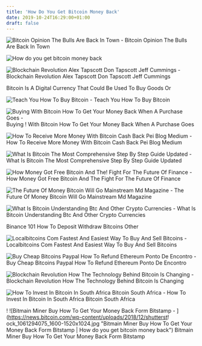 ```yaml
---
title: 'How Do You Get Bitcoin Money Back'
date: 2019-10-24T16:29:00+01:00
draft: false
---
```


![Bitcoin Opinion The Bulls Are Back In Town - ](https://www.ccn.com/wp-content/uploads/2018/07/Bitcoin-price-chart-bg.jpg "Bitcoin Opinion The Bulls Are Back In Town | How do you get bitcoin money back") Bitcoin Opinion The Bulls Are Back In Town

![How do you get bitcoin money back](https://moneydotcomvip.files.wordpress.com/2018/04/besttimebuybitcoin_in-918719304.jpg?quality=85 "How do you get bitcoin money back") 

![Blockchain Revolution Alex Tapscott Don Tapscott Jeff Cummings - ](https://images-na.ssl-images-amazon.com/images/I/51vJYLjjKhL._SX311_BO1,204,203,200_.jpg "Blockchain Revolution Alex Tapscott Don Tapscott Jeff Cummings | How do you get bitcoin money back") Blockchain Revolution Alex Tapscott Don Tapscott Jeff Cummings

 Bitcoin Is A Digital Currency That Could Be Used To Buy Goods Or

![Teach You How To Buy Bitcoin - ](https://fiverr-res.cloudinary.com/images/t_main1,q_auto,f_auto/gigs/105691153/original/7dc105eca431d2fec1200e6a74096f485c97d59f/teach-you-how-to-buy-bitcoin.png "Teach You How To Buy Bitcoin | How do you get bitcoin money back") Teach You How To Buy Bitcoin

![Buying With Bitcoin How To Get Your Money Back When A Purchase Goes - ](https://insidebitcoins.com/wp-content/uploads/2015/02/Scream.jpg "Buying With Bitcoin How To Get Your Money Back When A !   Purchase Goes | How do you get bitcoin money back") Buying ! With Bitcoin How To Get Your Money Back When A Purchase Goes

![How To Receive More Money With Bitcoin Cash Back Pei Blog Medium - ](https://miro.medium.com/max/1200/1*rmqxFVToEPXN1D8VAosE4g.png "How To Receive More Money With Bitcoin Cash Back Pei Blog Medium | How do you get bitcoin money back") How To Receive More Money With Bitcoin Cash Back Pei Blog Medium

![What Is Bitcoin The Most Comprehensive Step By Step Guide Updated - ](https://blockgeeks.com/wp-content/uploads/2016/12/whatisbitcoin.jpg "What Is Bitcoin The Most Comprehensive Step By Step Guide Updated | How do you get bitcoin money back") What Is Bitcoin The Most Comprehensive Step By Step Guide Updated

![How Money Got Free Bitcoin And The!    Fight For The Future Of Finance - ](https://images-na.ssl-images-amazon.com/images/I/41TROqvf2rL.jpg "How Money Got Free Bitcoin And The Fight For The Future Of Finance | How do you get bitcoin money back") How Money Got Free Bitcoin And The Fight For The Future Of Finance

![The Future Of Money Bitcoin Will Go Mainstream Md Magazine - ](https://s3.amazonaws.com/hcplive/v1_media/_thumbs/bitcoin.jpg "The Future Of Money Bitcoin Will Go Mainstream Md Magazine | How do you get bitcoin money back") The Future Of Money Bitcoin Will Go Mainstream Md Magazine

![What Is Bitcoin Understanding Btc And Other Crypto Currencies - ](https://cdn.mos.cms.futurecdn.net/a329a823e50fb7262923b826bf04cbf0.jpg "What Is Bitcoin Understanding Btc And Other Crypto Currencies | How do you get bitcoin money back") What Is Bitcoin Understanding Btc And Other Crypto Currencies

 Binance 101 How To Deposit Withdraw Bitcoins Other

![Localbitcoins Com Fastest And Easiest Way To Buy And Sell Bitcoins - ](https://localbitcoins.com/cached-static/img/guides/faq/howto_receive_001.4566bc14fff7.png "Localbitcoins Com Fastest And Easiest Way To Buy And Sell Bitcoins | How do you get bitcoin money back") Localbitcoins Com Fastest And Easiest Way To Buy And Sell Bitcoins

![Buy Cheap Bitcoins Paypal How To Refund Ethereum Ponto De Encontro - ](https://cdn-images-1.medium.com/max/1600/0*IHcVqKNjcYgoUVOv. "Buy Cheap Bitcoins Paypal How To Refund Ethereum Ponto De Encontro | How do you !   get bitcoin money back") Buy Cheap Bitcoins Paypal How To Refund Ethereum Ponto De Encontro

![Blockchain Revolution How The Technology Behind Bitcoin Is Changing - ](https://images-na.ssl-images-amazon.com/images/I/51XUNFob26L._SX324_BO1,204,203,200_.jpg "Blockchain Revolution How The Technology Behind Bitcoin Is Changing | How do you get bitcoin money back") Blockchain Revolution How The Technology Behind Bitcoin Is Changing

![How To Invest In Bitcoin In South Africa Bitcoin South Africa - ](https://i2.wp.com/www.bitcoinzar.co.za/wp-content/uploads/2017/04/Coin_Dance_Bitcoin_Statistics_-_2017-04-22_11.56.01.png?resize=770%2C455&ssl=1 "How To Invest In Bitcoin In South Africa Bitcoin South Africa | How do you get bitcoin money back") How To Invest In Bitcoin In South Africa Bitcoin South Africa

! ![Bitmain Miner Buy How To Get Your Money Back Form Bitstamp - ](https://news.bitcoin.com/wp-content/uploads/2018/12/shutterst!   ock_1061294075_1600-1520x1024.jpg "Bitmain Miner Buy How To Get Your Money Back Form Bitstamp | How do you get bitcoin money back") Bitmain Miner Buy How To Get Your Money Back Form Bitstamp